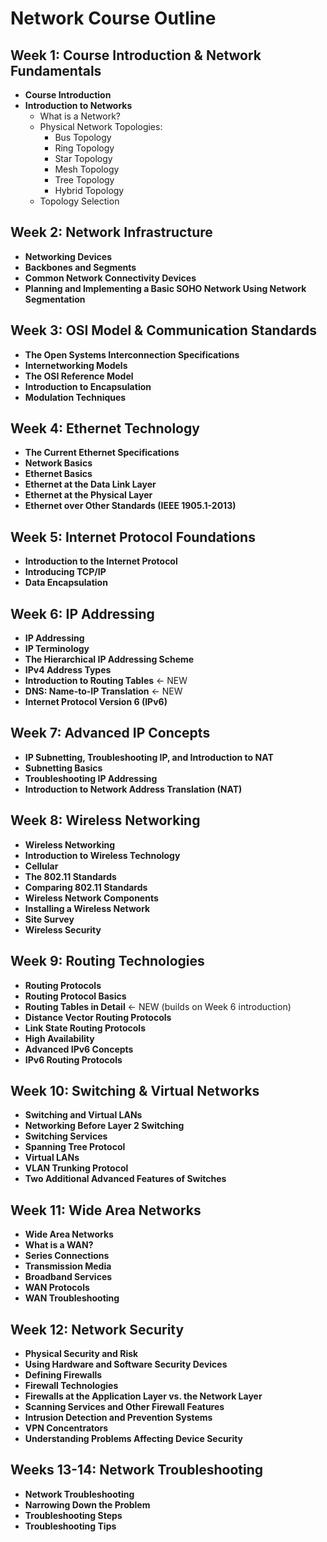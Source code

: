# Network Course Outline

## Week 1: Course Introduction & Network Fundamentals
- **Course Introduction**
- **Introduction to Networks**
  - What is a Network?
  - Physical Network Topologies:
    - Bus Topology
    - Ring Topology
    - Star Topology
    - Mesh Topology
    - Tree Topology
    - Hybrid Topology
  - Topology Selection

## Week 2: Network Infrastructure
- **Networking Devices**
- **Backbones and Segments**
- **Common Network Connectivity Devices**
- **Planning and Implementing a Basic SOHO Network Using Network Segmentation**

## Week 3: OSI Model & Communication Standards
- **The Open Systems Interconnection Specifications**
- **Internetworking Models**
- **The OSI Reference Model**
- **Introduction to Encapsulation**
- **Modulation Techniques**

## Week 4: Ethernet Technology
- **The Current Ethernet Specifications**
- **Network Basics**
- **Ethernet Basics**
- **Ethernet at the Data Link Layer**
- **Ethernet at the Physical Layer**
- **Ethernet over Other Standards (IEEE 1905.1-2013)**

## Week 5: Internet Protocol Foundations
- **Introduction to the Internet Protocol**
- **Introducing TCP/IP**
- **Data Encapsulation**

## Week 6: IP Addressing
- **IP Addressing**
- **IP Terminology**
- **The Hierarchical IP Addressing Scheme**
- **IPv4 Address Types**
- **Introduction to Routing Tables** ← NEW
- **DNS: Name-to-IP Translation** ← NEW
- **Internet Protocol Version 6 (IPv6)**

## Week 7: Advanced IP Concepts
- **IP Subnetting, Troubleshooting IP, and Introduction to NAT**
- **Subnetting Basics**
- **Troubleshooting IP Addressing**
- **Introduction to Network Address Translation (NAT)**

## Week 8: Wireless Networking
- **Wireless Networking**
- **Introduction to Wireless Technology**
- **Cellular**
- **The 802.11 Standards**
- **Comparing 802.11 Standards**
- **Wireless Network Components**
- **Installing a Wireless Network**
- **Site Survey**
- **Wireless Security**

## Week 9: Routing Technologies
- **Routing Protocols**
- **Routing Protocol Basics**
- **Routing Tables in Detail** ← NEW (builds on Week 6 introduction)
- **Distance Vector Routing Protocols**
- **Link State Routing Protocols**
- **High Availability**
- **Advanced IPv6 Concepts**
- **IPv6 Routing Protocols**

## Week 10: Switching & Virtual Networks
- **Switching and Virtual LANs**
- **Networking Before Layer 2 Switching**
- **Switching Services**
- **Spanning Tree Protocol**
- **Virtual LANs**
- **VLAN Trunking Protocol**
- **Two Additional Advanced Features of Switches**

## Week 11: Wide Area Networks
- **Wide Area Networks**
- **What is a WAN?**
- **Series Connections**
- **Transmission Media**
- **Broadband Services**
- **WAN Protocols**
- **WAN Troubleshooting**

## Week 12: Network Security
- **Physical Security and Risk**
- **Using Hardware and Software Security Devices**
- **Defining Firewalls**
- **Firewall Technologies**
- **Firewalls at the Application Layer vs. the Network Layer**
- **Scanning Services and Other Firewall Features**
- **Intrusion Detection and Prevention Systems**
- **VPN Concentrators**
- **Understanding Problems Affecting Device Security**

## Weeks 13-14: Network Troubleshooting
- **Network Troubleshooting**
- **Narrowing Down the Problem**
- **Troubleshooting Steps**
- **Troubleshooting Tips**
